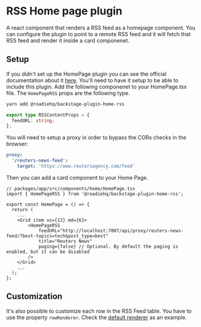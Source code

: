# RSS Home page plugin

A react component that renders a RSS feed as a homepage component.
You can configure the plugin to point to a remote RSS feed and it will fetch that RSS feed and render it inside a card componenet.

## Setup

If you didn't set up the HomePage plugin you can see the official documentation about it [here](https://github.com/backstage/backstage/tree/master/plugins/home). You'll need to have it setup to be able to include this plugin.
Add the following componenet to your HomePage.tsx file. The `HomePageRSS` props are the following type.

```bash
yarn add @roadiehq/backstage-plugin-home-rss
```

```ts
export type RSSContentProps = {
  feedURL: string;
};
```

You will need to setup a proxy in order to bypass the CORs checks in the browser:

```yaml
proxy:
  '/reuters-news-feed':
    target: 'https://www.reutersagency.com/feed'
```

Then you can add a card component to your Home Page.

```tsx
// packages/app/src/components/home/HomePage.tsx
import { HomePageRSS } from '@roadiehq/backstage-plugin-home-rss';

export const HomePage = () => {
  return (
    ...
    <Grid item xs={12} md={6}>
        <HomePageRSS
            feedURL="http://localhost:7007/api/proxy/reuters-news-feed/?best-topics=tech&post_type=best"
            title="Reuters News"
            paging={false} // Optional. By default the paging is enabled, but it can be disabled
        />
    </Grid>
    ...
  );
};
```

## Customization

It's also possible to customize each row in the RSS Feed table. You have to use the property `rowRenderer`. Check the [default renderer](./src/RSSCard/Content.tsx#L65-L93) as an example.
